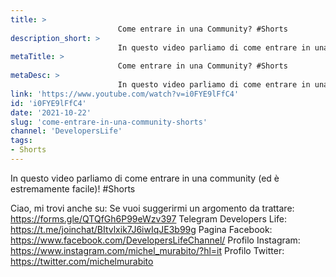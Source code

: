 ```yaml
---
title: > 
                        Come entrare in una Community? #Shorts
description_short: > 
                        In questo video parliamo di come entrare in una community (ed è estremamente facile)! #Shorts Ciao, mi trovi anche su: Se vuoi ...
metaTitle: > 
                        Come entrare in una Community? #Shorts
metaDesc: > 
                        In questo video parliamo di come entrare in una community (ed è estremamente facile)! #Shorts Ciao, mi trovi anche su: Se vuoi ...
link: 'https://www.youtube.com/watch?v=i0FYE9lFfC4'
id: 'i0FYE9lFfC4'
date: '2021-10-22'
slug: 'come-entrare-in-una-community-shorts'
channel: 'DevelopersLife'
tags: 
- Shorts
---
```

In questo video parliamo di come entrare in una community (ed è estremamente facile)! #Shorts

Ciao, mi trovi anche su:
Se vuoi suggerirmi un argomento da trattare: https://forms.gle/QTQfGh6P99eWzv397
Telegram Developers Life: https://t.me/joinchat/BItvlxik7J6iwIqJE3b99g
Pagina Facebook: https://www.facebook.com/DevelopersLifeChannel/
Profilo Instagram: https://www.instagram.com/michel_murabito/?hl=it
Profilo Twitter: https://twitter.com/michelmurabito​